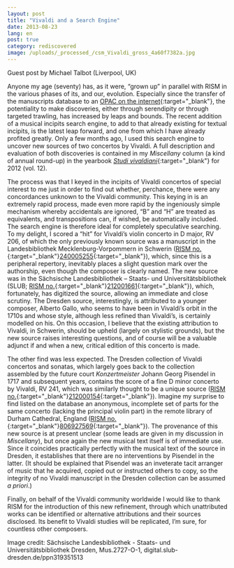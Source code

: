 ```yaml
---
layout: post
title: "Vivaldi and a Search Engine"
date: 2013-08-23
lang: en
post: true
category: rediscovered
image: /uploads/_processed_/csm_Vivaldi_gross_4a60f7382a.jpg
---
```



Guest post by Michael Talbot (Liverpool, UK)

Anyone my age (seventy) has, as it were, “grown up” in parallel with RISM in the various phases of its, and our, evolution. Especially since the transfer of the manuscripts database to an [OPAC on the internet](http://opac.rism.info/){:target="_blank"}, the potentiality to make discoveries, either through serendipity or through targeted trawling, has increased by leaps and bounds. The recent addition of a musical incipits search engine, to add to that already existing for textual incipits, is the latest leap forward, and one from which I have already profited greatly. Only a few months ago, I used this search engine to uncover new sources of two concertos by Vivaldi. A full description and evaluation of both discoveries is contained in my _Miscellany_ column (a kind of annual round-up) in the yearbook [_Studi vivaldiani_](http://www.cini.it/publications/studi-vivaldiani-rivista-annuale-dellistituto-italiano-antonio-vivaldi){:target="_blank"} for 2012 (vol. 12).

The process was that I keyed in the incipits of Vivaldi concertos of special interest to me just in order to find out whether, perchance, there were any concordances unknown to the Vivaldi community. This keying in is an extremely rapid process, made even more rapid by the ingeniously simple mechanism whereby accidentals are ignored, “B” and “H” are treated as equivalents, and transpositions can, if wished, be automatically included. The search engine is therefore ideal for completely speculative searching. To my delight, I scored a “hit” for Vivaldi’s violin concerto in D major, RV 206, of which the only previously known source was a manuscript in the Landesbibliothek Mecklenburg-Vorpommern in Schwerin ([RISM no.](http://opac.rism.info/search?documentid=240005255){:target="_blank"}[240005255](http://opac.rism.info/search?documentid=240005255){:target="_blank"}), which, since this is a peripheral repertory, inevitably places a slight question mark over the authorship, even though the composer is clearly named. The new source was in the Sächsische Landesbibliothek – Staats- und Universitätsbibliothek (SLUB; [RISM no.](http://opac.rism.info/search?documentid=212001661){:target="_blank"}[212001661](http://opac.rism.info/search?documentid=212001661){:target="_blank"}), which, fortunately, has digitized the source, allowing an immediate and close scrutiny. The Dresden source, interestingly, is attributed to a younger composer, Alberto Gallo, who seems to have been in Vivaldi’s orbit in the 1710s and whose style, although less refined than Vivaldi’s, is certainly modelled on his. On this occasion, I believe that the existing attribution to Vivaldi, in Schwerin, should be upheld (largely on stylistic grounds), but the new source raises interesting questions, and of course will be a valuable adjunct if and when a new, critical edition of this concerto is made.

The other find was less expected. The Dresden collection of Vivaldi concertos and sonatas, which largely goes back to the collection assembled by the future court _Konzertmeister_ Johann Georg Pisendel in 1717 and subsequent years, contains the score of a fine D minor concerto by Vivaldi, RV 241, which was similarly thought to be a unique source ([RISM no.](http://opac.rism.info/search?documentid=212000154){:target="_blank"}[212000154](http://opac.rism.info/search?documentid=212000154){:target="_blank"}). Imagine my surprise to find listed on the database an anonymous, incomplete set of parts for the same concerto (lacking the principal violin part) in the remote library of Durham Cathedral, England ([RISM no.](http://opac.rism.info/search?documentid=806927569){:target="_blank"}[806927569](http://opac.rism.info/search?documentid=806927569){:target="_blank"}). The provenance of this new source is at present unclear (some leads are given in my discussion in _Miscellany_), but once again the new musical text itself is of immediate use. Since it coincides practically perfectly with the musical text of the source in Dresden, it establishes that there are no interventions by Pisendel in the latter. (It should be explained that Pisendel was an inveterate tacit arranger of music that he acquired, copied out or instructed others to copy, so the integrity of no Vivaldi manuscript in the Dresden collection can be assumed _a priori_.)

Finally, on behalf of the Vivaldi community worldwide I would like to thank RISM for the introduction of this new refinement, through which unattributed works can be identified or alternative attributions and their sources disclosed. Its benefit to Vivaldi studies will be replicated, I’m sure, for countless other composers.

Image credit: Sächsische Landesbibliothek - Staats- und Universitätsbibliothek Dresden, Mus.2727-O-1, digital.slub-dresden.de/ppn319351513